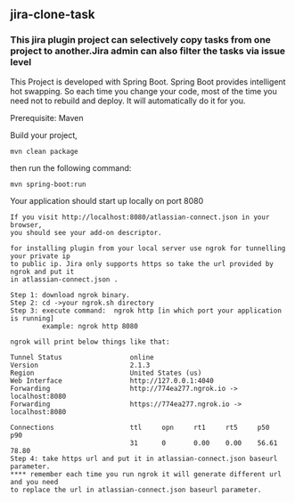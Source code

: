 ## jira-clone-task

### This jira plugin project can selectively copy tasks from one project to another.Jira admin can also filter the tasks via issue level

This Project is developed with Spring Boot.
Spring Boot provides intelligent hot swapping. So each time you change your code, most of the time you need not to rebuild and deploy. It will automatically do it for you.


Prerequisite: Maven

Build your project, 

```
mvn clean package
```
then run the following command:

```
mvn spring-boot:run
```
Your application should start up locally on port 8080

```
If you visit http://localhost:8080/atlassian-connect.json in your browser,
you should see your add-on descriptor.
```
```
for installing plugin from your local server use ngrok for tunnelling your private ip
to public ip. Jira only supports https so take the url provided by ngrok and put it 
in atlassian-connect.json . 

Step 1: download ngrok binary.
Step 2: cd ->your ngrok.sh directory
Step 3: execute command:  ngrok http [in which port your application is running]
        example: ngrok http 8080

ngrok will print below things like that:

Tunnel Status                 online
Version                       2.1.3
Region                        United States (us)
Web Interface                 http://127.0.0.1:4040
Forwarding                    http://774ea277.ngrok.io -> localhost:8080
Forwarding                    https://774ea277.ngrok.io -> localhost:8080

Connections                   ttl     opn     rt1     rt5     p50     p90
                              31      0       0.00    0.00    56.61   78.80 
Step 4: take https url and put it in atlassian-connect.json baseurl parameter.
**** remember each time you run ngrok it will generate different url and you need
to replace the url in atlassian-connect.json baseurl parameter.

```